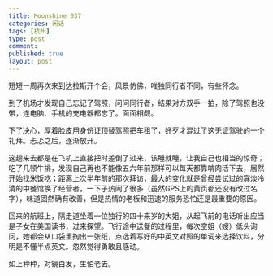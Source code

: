 ```yaml
---
title: Moonshine 037
categories: 闲话
tags: [杭州]
type: post
comment: 
published: true
layout: post
---
```


短短一周再次来到达拉斯开个会，风景仿佛，唯独同行者不同，有些怀念。

到了机场才发现自己忘记了驾照，问问同行者，结果对方双手一拍，除了驾照也没带，连电脑、手机的充电器都忘了。面面相觑。

下了决心，厚着脸皮用身份证顶替驾照把车租了，好歹才混过了这无证驾驶的一个礼拜。忐忑之后，逐渐放开。

这趟来去都是在飞机上直接把时差倒了过来，该睡就睡，让我自己也相当的惊奇；吃了几顿牛排，发现自己再也不能像五六年前那样可以每天都靠啃肉活下去，居然开始找米饭吃；距离上次半年前的那次拜访，最大的变化就是曾经尝试过的寡淡冷清的中餐馆换了经营者，一下子热闹了很多（虽然GPS上的黄页都还没有改过名字），味道固然确有改善，但是热情的老板和迅速的服务恐怕还是最重要的原因。

回来的航班上，隔走道坐着一位独行的四十来岁的大姐，从起飞前的电话听出应当是子女在美国读书，过来探望。飞行途中送餐的过程里，每次空姐（嫂）低头询问，她都会从口袋里掏出一张纸，点选着写好的中英文对照的单词来选择饮料，分明是不懂半点英文。忽然觉得勇敢且感动。

如上种种，对镜白发，生怕老去。




